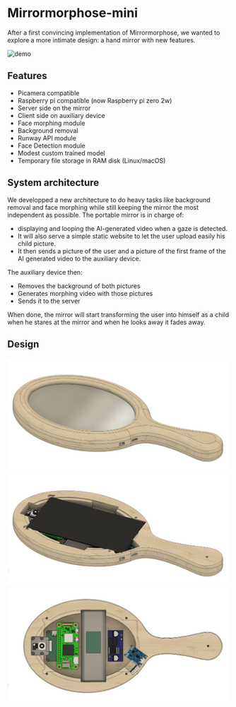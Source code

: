 # Mirrormorphose-mini

After a first convincing implementation of Mirrormorphose, we wanted to explore a more intimate design: a hand mirror with new features.

![demo](./assets/readme/demo.gif)

## Features

- Picamera compatible
- Raspberry pi compatible (now Raspberry pi zero 2w)
- Server side on the mirror
- Client side on auxiliary device
- Face morphing module
- Background removal
- Runway API module
- Face Detection module
- Modest custom trained model
- Temporary file storage in RAM disk (Linux/macOS)

## System architecture 

We developped a new architecture to do heavy tasks like background removal and face morphing while still keeping the mirror the most independent as possible. 
The portable mirror is in charge of:
- displaying and looping the AI-generated video when a gaze is detected. 
- It will also serve a simple static website to let the user upload easily his child picture.
- It then sends a picture of the user and a picture of the first frame of the AI generated video to the auxiliary device. 

The auxiliary device then:
- Removes the background of both pictures
- Generates morphing video with those pictures
- Sends it to the server

When done, the mirror will start transforming the user into himself as a child when he stares at the mirror and when he looks away it fades away.

## Design

![design_closed](./assets/readme/design_closed.png)
![design_open](./assets/readme/design_open.png)
![design_electronics](./assets/readme/design_electronics.png)

